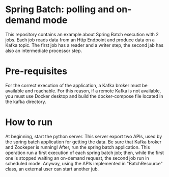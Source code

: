 # Spring Batch: polling and on-demand mode

This repository contains an example about Spring Batch execution with 2 jobs. Each job reads data from an Http Endpoint and produce data on a Kafka topic.
The first job has a reader and a writer step, the second jab has also an intermediate processor step. 

# Pre-requisites 
For the correct execution of the application, a Kafka broker must be available and reachable. For this reason, if a remote Kafka is not available, you must use Docker desktop and build the docker-compose file located in the kafka directory. 

# How to run 
At beginning, start the python server. This server export two APIs, used by the spring batch application for getting the data. 
Be sure that Kafka broker and Zookeper is running!
After, run the spring batch application. This operation run a first execution of each spring batch job; then, while the first one is stopped waiting an on-demand request, the second job run in scheduled mode. Anyway, using the APIs implemented in "BatchResource" class, an external user can start another jub. 

